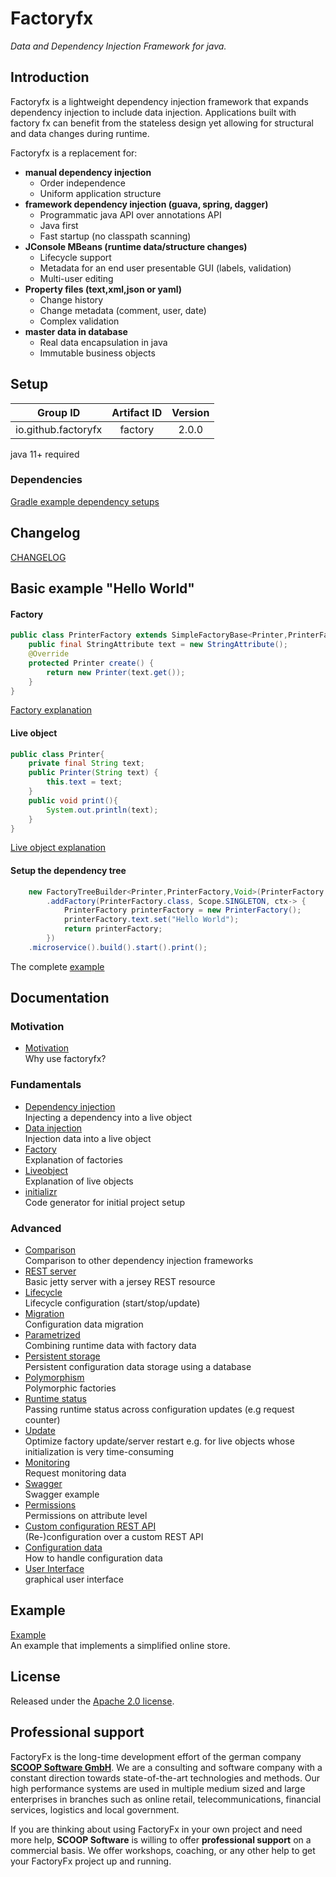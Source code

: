 # Factoryfx

*Data and Dependency Injection Framework for java.*

## Introduction

Factoryfx is a lightweight dependency injection framework that expands dependency injection to include data injection.
Applications built with factory fx can benefit from the stateless design yet allowing for structural and data changes during runtime.

Factoryfx is a replacement for:
* **manual dependency injection**
  * Order independence
  * Uniform application structure
* **framework dependency injection (guava, spring, dagger)**
  * Programmatic java API over annotations API
  * Java first
  * Fast startup (no classpath scanning)
* **JConsole MBeans (runtime data/structure changes)**
  * Lifecycle support
  * Metadata for an end user presentable GUI (labels, validation)
  * Multi-user editing
* **Property files (text,xml,json or yaml)**
  * Change history
  * Change metadata (comment, user, date)
  * Complex validation
* **master data in database**
  * Real data encapsulation in java
  * Immutable business objects

## Setup

| Group ID            | Artifact ID | Version |
| :-----------------: | :---------: | :-----: |
| io.github.factoryfx | factory  | 2.0.0  |

java 11+ required

### Dependencies
[Gradle example dependency setups](docu/src/main/java/io/github/factoryfx/docu/dependencysetup)

## Changelog
[CHANGELOG](CHANGELOG.md)

## Basic example "Hello World" 
#### Factory
```java
public class PrinterFactory extends SimpleFactoryBase<Printer,PrinterFactory> {
    public final StringAttribute text = new StringAttribute();
    @Override
    protected Printer create() {
        return new Printer(text.get());
    }
}
```
[Factory explanation](docu/src/main/java/io/github/factoryfx/docu/factorylayer)
#### Live object
```java
public class Printer{
    private final String text;
    public Printer(String text) {
        this.text = text;
    }
    public void print(){
        System.out.println(text);
    }
}
```
[Live object explanation](docu/src/main/java/io/github/factoryfx/docu/liveobjects)
#### Setup the dependency tree
```java
    new FactoryTreeBuilder<Printer,PrinterFactory,Void>(PrinterFactory.class)
        .addFactory(PrinterFactory.class, Scope.SINGLETON, ctx-> {
            PrinterFactory printerFactory = new PrinterFactory();
            printerFactory.text.set("Hello World");
            return printerFactory;
        })
    .microservice().build().start().print();
```
The complete [example](docu/src/main/java/io/github/factoryfx/docu/helloworld) 

## Documentation

### Motivation
* [Motivation](docu/src/main/java/io/github/factoryfx/docu/motivation)  
Why use factoryfx?

### Fundamentals
* [Dependency injection](docu/src/main/java/io/github/factoryfx/docu/dependencyinjection)  
Injecting a dependency into a live object
* [Data injection](docu/src/main/java/io/github/factoryfx/docu/datainjection)  
Injection data into a live object
* [Factory](docu/src/main/java/io/github/factoryfx/docu/factorylayer)  
Explanation of factories
* [Liveobject](docu/src/main/java/io/github/factoryfx/docu/liveobjects)  
Explanation of live objects
* [initializr](docu/src/main/java/io/github/factoryfx/docu/initializr)  
Code generator for initial project setup

### Advanced
* [Comparison](docu/src/main/java/io/github/factoryfx/docu/comparison)  
Comparison to other dependency injection frameworks
* [REST server](docu/src/main/java/io/github/factoryfx/docu/restserver)  
Basic jetty server with a jersey REST resource
* [Lifecycle](docu/src/main/java/io/github/factoryfx/docu/lifecycle)  
Lifecycle configuration (start/stop/update)
* [Migration](docu/src/main/java/io/github/factoryfx/docu/migration)  
Configuration data migration
* [Parametrized](docu/src/main/java/io/github/factoryfx/docu/parametrized)  
Combining runtime data with factory data
* [Persistent storage](docu/src/main/java/io/github/factoryfx/docu/persistentstorage)  
Persistent configuration data storage using a database
* [Polymorphism](docu/src/main/java/io/github/factoryfx/docu/polymorphism)  
Polymorphic factories
* [Runtime status](docu/src/main/java/io/github/factoryfx/docu/runtimestatus)  
Passing runtime status across configuration updates (e.g request counter)
* [Update](docu/src/main/java/io/github/factoryfx/docu/update)  
Optimize factory update/server restart e.g. for live objects whose initialization is very time-consuming
* [Monitoring](docu/src/main/java/io/github/factoryfx/docu/monitoring)  
Request monitoring data 
* [Swagger](docu/src/main/java/io/github/factoryfx/docu/swagger)  
Swagger example 
* [Permissions](docu/src/main/java/io/github/factoryfx/docu/permission)  
Permissions on attribute level
* [Custom configuration REST API](docu/src/main/java/io/github/factoryfx/docu/customconfig)  
(Re-)configuration over a custom REST API
* [Configuration data](docu/src/main/java/io/github/factoryfx/docu/configurationdata)  
How to handle configuration data
* [User Interface](docu/src/main/java/io/github/factoryfx/docu/gui)  
graphical user interface

## Example

[Example](https://github.com/factoryfx/factoryfx/tree/master/example/src/main/java/io/github/factoryfx/example)<br>An example that implements a simplified online store.

## License

Released under the [Apache 2.0 license](http://www.apache.org/licenses/LICENSE-2.0.html).

## Professional support 

FactoryFx is the long-time development effort of the german company [**SCOOP Software GmbH**](https://www.scoop-software.de/en/). We are a consulting and software company with a constant direction towards state-of-the-art technologies and methods. Our high performance systems are used in multiple medium sized and large enterprises in branches such as online retail, telecommunications, financial services, logistics and local government.

If you are thinking about using FactoryFx in your own project and need more help, **SCOOP Software** is willing to offer **professional support** on a commercial basis. We offer workshops, coaching, or any other help to get your FactoryFx project up and running.
